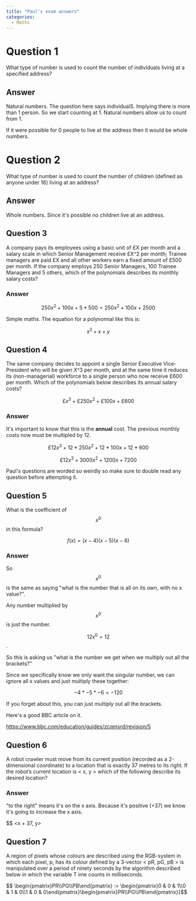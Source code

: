 ```yaml
---
title: "Paul's exam answers"
categories:
  - Maths
---
```


# Question 1

What type of number is used to count the number of individuals living at a specified address?

## Answer

Natural numbers. The question here says individualS. Implying there is more than 1 person. So we start counting at 1. Natural numbers allow us to count from 1.

If it were possible for 0 people to live at the address then it would be whole numbers.

# Question 2

What type of number is used to count the number of children (defined as anyone under 16) living at an address?

## Answer

Whole numbers. Since it's possible no children live at an address.

## Question 3

A company pays its employees using a basic unit of £X per month and a salary scale in which Senior
Management receive £X^2 per month; Trainee managers are paid £X and all other workers earn a fixed
amount of £500 per month. If the company employs 250 Senior Managers, 100 Trainee Managers and
5 others, which of the polynomials describes its monthly salary costs?

### Answer

$$ 250x^2 + 100x + 5 * 500 = 250x^2 + 100x + 2500 $$

Simple maths. The equation for a polynomial like this is:

$$ x^2 + x + y $$

## Question 4

The same company decides to appoint a single Senior Executive Vice-President who will be given
X^3 per month, and at the same time it reduces its (non-managerial) workforce to a single person who
now receive £600 per month. Which of the polynomials below describes its annual salary costs?

$$ £x^3 + £250x^2 + £100x + £600 $$
### Answer

It's important to know that this is the **annual** cost. The previous monthly costs now must be multipled by 12.

$$ £12x^3 + 12 * 250x^2 + 12 * 100x + 12 * 600 $$

$$ £12x^3 + 3000x^2 + 1200x + 7200 $$

Paul's questions are worded so weirdly so make sure to double read any question before attempting it.

## Question 5

What is the coefficient of $$x^0$$ in this formula?

$$f(x) = (x - 4)( x - 5)(x - 6)$$

### Answer

So $$x^0$$ is the same as saying "what is the number that is all on its own,  with no x value?".

Any number multiplied by $$x^0$$ is just the number.

$$ 12x^0 = 12$$.

So this is asking us "what is the number we get when we multiply out all the brackets?"

Since we specifically know we only want the singular number, we can ignore all x values and just multiply these together:

$$ -4 * -5 * -6 = -120$$

If you forget about this, you can just multiply out all the brackets.

Here's a good BBC article on it.

https://www.bbc.com/education/guides/zcqmsrd/revision/5

## Question 6

A robot crawler must move from its current position (recorded as a 2-dimensional coordinate) to a
location that is exactly 37 metres to its right. If the robot’s current location is < x, y > which of the
following describe its desired location?

### Answer

"to the right" means it's on the x axis. Because it's positive (+37) we know it's going to increase the x axis.

$$ <x + 37, y>

## Question 7

A region of pixels whose colours are described using the RGB-system in which each pixel, p, has its
colour defined by a 3-vector < pR, pG, pB > is manipulated over a period of ninety seconds by the
algorithm described below in which the variable T ime counts in milliseconds.

$$ \begin{pmatrix}PR\\\PG\\\PB\end{pmatrix} := \begin{pmatrix}0 & 0 & 1\\\0 & 1 & 0\\\1 & 0 & 0\end{pmatrix}\begin{pmatrix}PR\\\PG\\\PB\end{pmatrix}}$$
